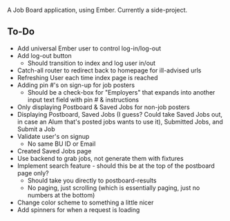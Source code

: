 A Job Board application, using Ember. Currently a side-project.

<h2>To-Do</h2>

* Add universal Ember user to control log-in/log-out
* Add log-out button
	* Should transition to index and log user in/out
* Catch-all router to redirect back to homepage for ill-advised urls
* Refreshing User each time index page is reached
* Adding pin #'s on sign-up for job posters
	* Should be a check-box for "Employers" that expands into another input text field with pin # & instructions
* Only displaying Postboard & Saved Jobs for non-job posters
* Displaying Postboard, Saved Jobs (I guess? Could take Saved Jobs out, in case an Alum that's posted jobs wants to use it), Submitted Jobs, and Submit a Job
* Validate user's on signup
	* No same BU ID or Email
* Created Saved Jobs page
* Use backend to grab jobs, not generate them with fixtures
* Implement search feature - should this be at the top of the postboard page only?
	* Should take you directly to postboard-results
	* No paging, just scrolling (which is essentially paging, just no numbers at the bottom)
* Change color scheme to something a little nicer
* Add spinners for when a request is loading